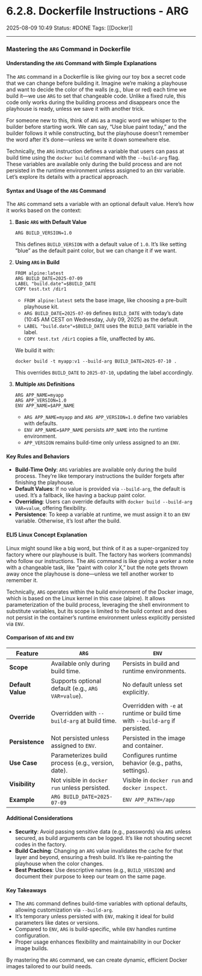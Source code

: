 # 6.2.8. Dockerfile Instructions - ARG

2025-08-09 10:49
Status: #DONE
Tags: [[Docker]]

---

### Mastering the `ARG` Command in Dockerfile

#### Understanding the `ARG` Command with Simple Explanations

The `ARG` command in a Dockerfile is like giving our toy box a secret code that we can change before building it. Imagine we’re making a playhouse and want to decide the color of the walls (e.g., blue or red) each time we build it—we use `ARG` to set that changeable code. Unlike a fixed rule, this code only works during the building process and disappears once the playhouse is ready, unless we save it with another trick.

For someone new to this, think of `ARG` as a magic word we whisper to the builder before starting work. We can say, “Use blue paint today,” and the builder follows it while constructing, but the playhouse doesn’t remember the word after it’s done—unless we write it down somewhere else.

Technically, the `ARG` instruction defines a variable that users can pass at build time using the `docker build` command with the `--build-arg` flag. These variables are available only during the build process and are not persisted in the runtime environment unless assigned to an `ENV` variable. Let’s explore its details with a practical approach.

#### Syntax and Usage of the `ARG` Command

The `ARG` command sets a variable with an optional default value. Here’s how it works based on the context:

1. **Basic `ARG` with Default Value**
   ```
   ARG BUILD_VERSION=1.0
   ```
   This defines `BUILD_VERSION` with a default value of `1.0`. It’s like setting “blue” as the default paint color, but we can change it if we want.

2. **Using `ARG` in Build**
   ```
   FROM alpine:latest
   ARG BUILD_DATE=2025-07-09
   LABEL "build.date"=$BUILD_DATE
   COPY test.txt /dir1
   ```
   - `FROM alpine:latest` sets the base image, like choosing a pre-built playhouse kit.
   - `ARG BUILD_DATE=2025-07-09` defines `BUILD_DATE` with today’s date (10:45 AM CEST on Wednesday, July 09, 2025) as the default.
   - `LABEL "build.date"=$BUILD_DATE` uses the `BUILD_DATE` variable in the label.
   - `COPY test.txt /dir1` copies a file, unaffected by `ARG`.

   We build it with:
   ```
   docker build -t myapp:v1 --build-arg BUILD_DATE=2025-07-10 .
   ```
   This overrides `BUILD_DATE` to `2025-07-10`, updating the label accordingly.

3. **Multiple `ARG` Definitions**
   ```
   ARG APP_NAME=myapp
   ARG APP_VERSION=1.0
   ENV APP_NAME=$APP_NAME
   ```
   - `ARG APP_NAME=myapp` and `ARG APP_VERSION=1.0` define two variables with defaults.
   - `ENV APP_NAME=$APP_NAME` persists `APP_NAME` into the runtime environment.
   - `APP_VERSION` remains build-time only unless assigned to an `ENV`.

#### Key Rules and Behaviors

- **Build-Time Only**: `ARG` variables are available only during the build process. They’re like temporary instructions the builder forgets after finishing the playhouse.
- **Default Values**: If no value is provided via `--build-arg`, the default is used. It’s a fallback, like having a backup paint color.
- **Overriding**: Users can override defaults with `docker build --build-arg VAR=value`, offering flexibility.
- **Persistence**: To keep a variable at runtime, we must assign it to an `ENV` variable. Otherwise, it’s lost after the build.

#### ELI5 Linux Concept Explanation

Linux might sound like a big word, but think of it as a super-organized toy factory where our playhouse is built. The factory has workers (commands) who follow our instructions. The `ARG` command is like giving a worker a note with a changeable task, like “paint with color X,” but the note gets thrown away once the playhouse is done—unless we tell another worker to remember it.

Technically, `ARG` operates within the build environment of the Docker image, which is based on the Linux kernel in this case (alpine). It allows parameterization of the build process, leveraging the shell environment to substitute variables, but its scope is limited to the build context and does not persist in the container’s runtime environment unless explicitly persisted via `ENV`.

#### Comparison of `ARG` and `ENV`

| Feature                | `ARG`                              | `ENV`                              |
|------------------------|------------------------------------|------------------------------------|
| **Scope**              | Available only during build time.  | Persists in build and runtime environments. |
| **Default Value**      | Supports optional default (e.g., `ARG VAR=value`). | No default unless set explicitly.  |
| **Override**           | Overridden with `--build-arg` at build time. | Overridden with `-e` at runtime or build time with `--build-arg` if persisted. |
| **Persistence**        | Not persisted unless assigned to `ENV`. | Persisted in the image and container. |
| **Use Case**           | Parameterizes build process (e.g., version, date). | Configures runtime behavior (e.g., paths, settings). |
| **Visibility**         | Not visible in `docker run` unless persisted. | Visible in `docker run` and `docker inspect`. |
| **Example**            | `ARG BUILD_DATE=2025-07-09`        | `ENV APP_PATH=/app`                |

#### Additional Considerations

- **Security**: Avoid passing sensitive data (e.g., passwords) via `ARG` unless secured, as build arguments can be logged. It’s like not shouting secret codes in the factory.
- **Build Caching**: Changing an `ARG` value invalidates the cache for that layer and beyond, ensuring a fresh build. It’s like re-painting the playhouse when the color changes.
- **Best Practices**: Use descriptive names (e.g., `BUILD_VERSION`) and document their purpose to keep our team on the same page.

#### Key Takeaways

- The `ARG` command defines build-time variables with optional defaults, allowing customization via `--build-arg`.
- It’s temporary unless persisted with `ENV`, making it ideal for build parameters like dates or versions.
- Compared to `ENV`, `ARG` is build-specific, while `ENV` handles runtime configuration.
- Proper usage enhances flexibility and maintainability in our Docker image builds.

By mastering the `ARG` command, we can create dynamic, efficient Docker images tailored to our build needs.
